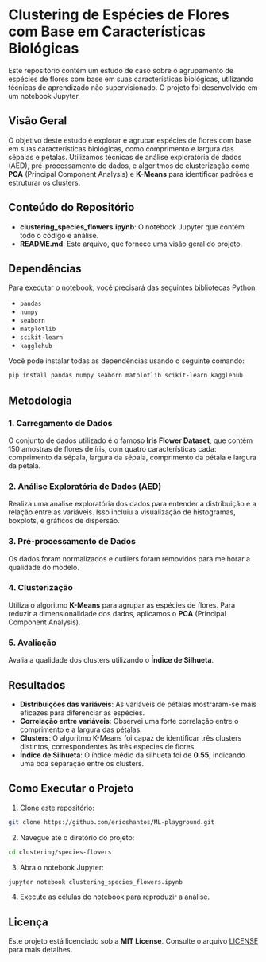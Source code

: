 # Clustering de Espécies de Flores com Base em Características Biológicas

Este repositório contém um estudo de caso sobre o agrupamento de espécies de flores com base em suas características biológicas, utilizando técnicas de aprendizado não supervisionado. O projeto foi desenvolvido em um notebook Jupyter.

## Visão Geral

O objetivo deste estudo é explorar e agrupar espécies de flores com base em suas características biológicas, como comprimento e largura das sépalas e pétalas. Utilizamos técnicas de análise exploratória de dados (AED), pré-processamento de dados, e algoritmos de clusterização como **PCA** (Principal Component Analysis) e **K-Means** para identificar padrões e estruturar os clusters.

## Conteúdo do Repositório

- **clustering_species_flowers.ipynb**: O notebook Jupyter que contém todo o código e análise.
- **README.md**: Este arquivo, que fornece uma visão geral do projeto.

## Dependências

Para executar o notebook, você precisará das seguintes bibliotecas Python:

- `pandas`
- `numpy`
- `seaborn`
- `matplotlib`
- `scikit-learn`
- `kagglehub`

Você pode instalar todas as dependências usando o seguinte comando:

```bash
pip install pandas numpy seaborn matplotlib scikit-learn kagglehub
```

## Metodologia

### 1. Carregamento de Dados
O conjunto de dados utilizado é o famoso **Iris Flower Dataset**, que contém 150 amostras de flores de íris, com quatro características cada: comprimento da sépala, largura da sépala, comprimento da pétala e largura da pétala.

### 2. Análise Exploratória de Dados (AED)
Realiza uma análise exploratória dos dados para entender a distribuição e a relação entre as variáveis. Isso incluiu a visualização de histogramas, boxplots, e gráficos de dispersão.

### 3. Pré-processamento de Dados
Os dados foram normalizados e outliers foram removidos para melhorar a qualidade do modelo.

### 4. Clusterização
Utiliza o algoritmo **K-Means** para agrupar as espécies de flores. Para reduzir a dimensionalidade dos dados, aplicamos o **PCA** (Principal Component Analysis).

### 5. Avaliação
Avalia a qualidade dos clusters utilizando o **Índice de Silhueta**.

## Resultados

- **Distribuições das variáveis**: As variáveis de pétalas mostraram-se mais eficazes para diferenciar as espécies.
- **Correlação entre variáveis**: Observei uma forte correlação entre o comprimento e a largura das pétalas.
- **Clusters**: O algoritmo K-Means foi capaz de identificar três clusters distintos, correspondentes às três espécies de flores.
- **Índice de Silhueta**: O índice médio da silhueta foi de **0.55**, indicando uma boa separação entre os clusters.

## Como Executar o Projeto

1. Clone este repositório:

```bash
git clone https://github.com/ericshantos/ML-playground.git
```

2. Navegue até o diretório do projeto:

```bash
cd clustering/species-flowers
```

3. Abra o notebook Jupyter:

```bash
jupyter notebook clustering_species_flowers.ipynb
```

4. Execute as células do notebook para reproduzir a análise.

## Licença

Este projeto está licenciado sob a **MIT License**. Consulte o arquivo [LICENSE](../../LICENSE) para mais detalhes.